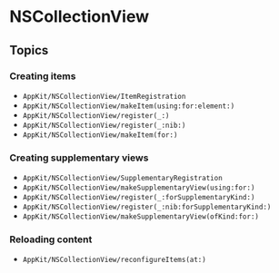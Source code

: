 # NSCollectionView

## Topics

### Creating items

- ``AppKit/NSCollectionView/ItemRegistration``
- ``AppKit/NSCollectionView/makeItem(using:for:element:)``
- ``AppKit/NSCollectionView/register(_:)``
- ``AppKit/NSCollectionView/register(_:nib:)``
- ``AppKit/NSCollectionView/makeItem(for:)``

### Creating supplementary views

- ``AppKit/NSCollectionView/SupplementaryRegistration``
- ``AppKit/NSCollectionView/makeSupplementaryView(using:for:)``
- ``AppKit/NSCollectionView/register(_:forSupplementaryKind:)``
- ``AppKit/NSCollectionView/register(_:nib:forSupplementaryKind:)``
- ``AppKit/NSCollectionView/makeSupplementaryView(ofKind:for:)``

### Reloading content

- ``AppKit/NSCollectionView/reconfigureItems(at:)``
